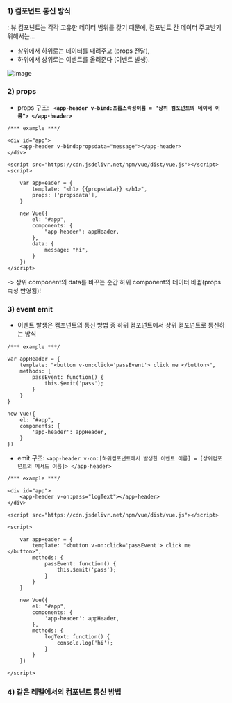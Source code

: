 ### 1) 컴포넌트 통신 방식
: 뷰 컴포넌트는 각각 고유한 데이터 범위를 갖기 때문에, 컴포넌트 간 데이터 주고받기 위해서는...
- 상위에서 하위로는 데이터를 내려주고 (props 전달),
- 하위에서 상위로는 이벤트를 올려준다 (이벤트 발생). 

![image](https://user-images.githubusercontent.com/86991030/125400648-1e4c4000-e3ed-11eb-990a-2513a9783d1b.png)

### 2) props
- props 구조: __` <app-header v-bind:프롭스속성이름 = "상위 컴포넌트의 데이터 이름"> </app-header>`__
```
/*** example ***/

<div id="app">
    <app-header v-bind:propsdata="message"></app-header>
</div>

<script src="https://cdn.jsdelivr.net/npm/vue/dist/vue.js"></script>
<script>

    var appHeader = {
        template: "<h1> {{propsdata}} </h1>",
        props: ['propsdata'],
    }

    new Vue({
        el: "#app",
        components: {
            "app-header": appHeader,
        },
        data: {
            message: "hi",
        }
    })
</script>
```
-> 상위 component의 data를 바꾸는 순간 하위 component의 데이터 바뀜(props 속성 반영됨)! 

### 3) event emit
- 이벤트 발생은 컴포넌트의 통신 방법 중 하위 컴포넌트에서 상위 컴포넌트로 통신하는 방식
```
/*** example ***/

var appHeader = {
    template: "<button v-on:click='passEvent'> click me </button>",
    methods: {
        passEvent: function() {
            this.$emit('pass');
        }
    }
}

new Vue({
    el: "#app",
    components: {
        'app-header': appHeader,
    }
})
```

- emit 구조: `<app-header v-on:[하위컴포넌트에서 발생한 이벤트 이름] = [상위컴포넌트의 메서드 이름]> </app-header>`
```
/*** example ***/

<div id="app">
    <app-header v-on:pass="logText"></app-header>
</div>

<script src="https://cdn.jsdelivr.net/npm/vue/dist/vue.js"></script>

<script>

    var appHeader = {
        template: "<button v-on:click='passEvent'> click me </button>",
        methods: {
            passEvent: function() {
                this.$emit('pass');
            }
        }
    }
    
    new Vue({
        el: "#app",
        components: {
            'app-header': appHeader,
        },
        methods: {
            logText: function() {
                console.log('hi');
            }
        }
    })
    
</script>
```

### 4) 같은 레벨에서의 컴포넌트 통신 방법
